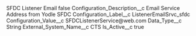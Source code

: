 <?xml version="1.0" encoding="UTF-8"?>
<CustomMetadata xmlns="http://soap.sforce.com/2006/04/metadata" xmlns:xsi="http://www.w3.org/2001/XMLSchema-instance" xmlns:xsd="http://www.w3.org/2001/XMLSchema">
    <label>SFDC Listener Email</label>
    <protected>false</protected>
    <values>
        <field>Configuration_Description__c</field>
        <value xsi:type="xsd:string">Email Service Address from Yodle SFDC</value>
    </values>
    <values>
        <field>Configuration_Label__c</field>
        <value xsi:type="xsd:string">ListenerEmailSrvc_sfdc</value>
    </values>
    <values>
        <field>Configuration_Value__c</field>
        <value xsi:type="xsd:string">SFDCListenerService@web.com</value>
    </values>
    <values>
        <field>Data_Type__c</field>
        <value xsi:type="xsd:string">String</value>
    </values>
    <values>
        <field>External_System_Name__c</field>
        <value xsi:type="xsd:string">CTS</value>
    </values>
    <values>
        <field>Is_Active__c</field>
        <value xsi:type="xsd:boolean">true</value>
    </values>
</CustomMetadata>
